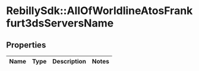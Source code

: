 # RebillySdk::AllOfWorldlineAtosFrankfurt3dsServersName

## Properties
Name | Type | Description | Notes
------------ | ------------- | ------------- | -------------

